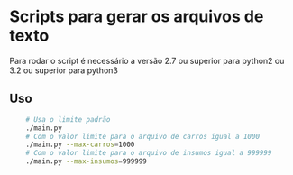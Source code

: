 # Scripts para gerar os arquivos de texto

Para rodar o script é necessário a versão 2.7 ou superior para python2 ou 3.2 ou superior para python3

## Uso
```sh
    # Usa o limite padrão
    ./main.py
    # Com o valor limite para o arquivo de carros igual a 1000
    ./main.py --max-carros=1000
    # Com o valor limite para o arquivo de insumos igual a 999999
    ./main.py --max-insumos=999999
```